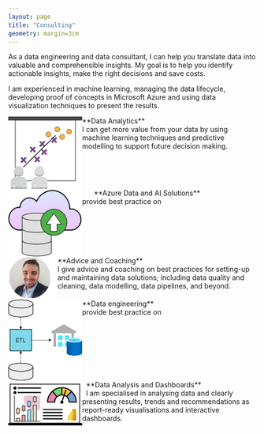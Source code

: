 ```yaml
---
layout: page
title: "Consulting"
geometry: margin=3cm
---
```


As a data engineering and data consultant, I can help you translate data into valuable and comprehensible insights. My goal is to help you identify actionable insights, make the right decisions and save costs.

I am experienced in machine learning, managing the data lifecycle, developing proof of concepts in Microsoft Azure and using data visualization techniques to present the results.

<img src="/images/analytics-consulting.png" align="left" width="150px"/> 
**Data Analytics** <br>
I can get more value from your data by using machine learning techniques and predictive modelling to support future decision making.
<br>
<br clear="left"/>
<img src="/images/cloud-consulting1.png" align="left" width="150px"/> 
&nbsp; &nbsp; &nbsp;
**Azure Data and AI Solutions**  <br>
provide best practice on
<br>
<br clear="left"/>

<img src="/images/RL-photo.png" align="left" width="100px"/> 
**Advice and Coaching** <br>
I give advice and coaching on best practices for setting-up and maintaining data solutions; including data quality and cleaning, data modelling, data pipelines, and beyond.
<br>
<br clear="left"/>

<img src="/images/de-consulting1.png" align="left" width="150px"/> 
**Data engineering** <br>
provide best practice on
<br>
<br clear="left"/>

<img src="/images/dashboard-consulting.png" align="left" width="150px"/> 
&nbsp; **Data Analysis and Dashboards** <br>
&nbsp; I am specialised in analysing data and clearly presenting results, trends and recommendations as report-ready visualisations and interactive dashboards.
<br>
<br clear="left"/>



